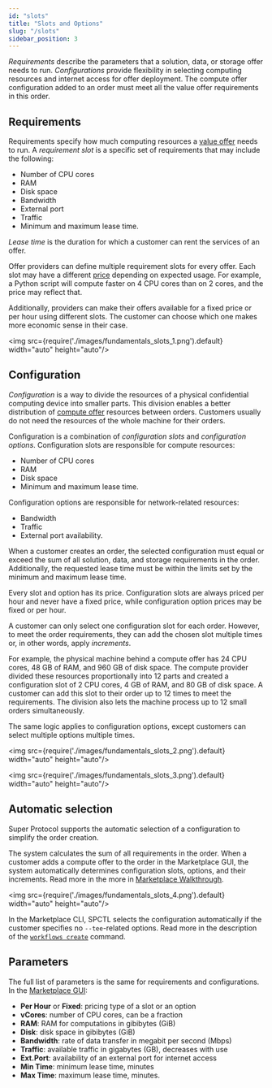 ```yaml
---
id: "slots"
title: "Slots and Options"
slug: "/slots"
sidebar_position: 3
---
```


_Requirements_ describe the parameters that a solution, data, or storage offer needs to run. _Configurations_ provide flexibility in selecting computing resources and internet access for offer deployment. The compute offer configuration added to an order must meet all the value offer requirements in this order.

## Requirements

Requirements specify how much computing resources a [value offer](/fundamentals/offers#types-of-offers) needs to run. A _requirement slot_ is a specific set of requirements that may include the following:

- Number of CPU cores
- RAM
- Disk space
- Bandwidth
- External port
- Traffic
- Minimum and maximum lease time.

_Lease time_ is the duration for which a customer can rent the services of an offer.

Offer providers can define multiple requirement slots for every offer. Each slot may have a different [price](/fundamentals/orders#cost-and-pricing) depending on expected usage. For example, a Python script will compute faster on 4 CPU cores than on 2 cores, and the price may reflect that.

Additionally, providers can make their offers available for a fixed price or per hour using different slots. The customer can choose which one makes more economic sense in their case.

<img src={require('./images/fundamentals_slots_1.png').default} width="auto" height="auto"/>

## Configuration

_Configuration_ is a way to divide the resources of a physical confidential computing device into smaller parts. This division enables a better distribution of [compute offer](/fundamentals/offers#types-of-offers) resources between orders. Customers usually do not need the resources of the whole machine for their orders.

Configuration is a combination of _configuration slots_ and _configuration options_. Configuration slots are responsible for compute resources:

- Number of CPU cores
- RAM
- Disk space
- Minimum and maximum lease time.

Configuration options are responsible for network-related resources:

- Bandwidth
- Traffic
- External port availability.

When a customer creates an order, the selected configuration must equal or exceed the sum of all solution, data, and storage requirements in the order. Additionally, the requested lease time must be within the limits set by the minimum and maximum lease time.

Every slot and option has its price. Configuration slots are always priced per hour and never have a fixed price, while configuration option prices may be fixed or per hour.

A customer can only select one configuration slot for each order. However, to meet the order requirements, they can add the chosen slot multiple times or, in other words, apply _increments_.

For example, the physical machine behind a compute offer has 24 CPU cores, 48 GB of RAM, and 960 GB of disk space. The compute provider divided these resources proportionally into 12 parts and created a configuration slot of 2 CPU cores, 4 GB of RAM, and 80 GB of disk space. A customer can add this slot to their order up to 12 times to meet the requirements. The division also lets the machine process up to 12 small orders simultaneously.

The same logic applies to configuration options, except customers can select multiple options multiple times.

<img src={require('./images/fundamentals_slots_2.png').default} width="auto" height="auto"/>

<img src={require('./images/fundamentals_slots_3.png').default} width="auto" height="auto"/>

## Automatic selection

Super Protocol supports the automatic selection of a configuration to simplify the order creation.

The system calculates the sum of all requirements in the order. When a customer adds a compute offer to the order in the Marketplace GUI, the system automatically determines configuration slots, options, and their increments. Read more in the more in [Marketplace Walkthrough](/developers/marketplace/walkthrough).

<img src={require('./images/fundamentals_slots_4.png').default} width="auto" height="auto"/>

In the Marketplace CLI, SPCTL selects the configuration automatically if the customer specifies no `--tee`-related options. Read more in the description of the [`workflows create`](/developers/cli_commands/workflows/create) command.

## Parameters

The full list of parameters is the same for requirements and configurations. In the [Marketplace GUI](/developers/marketplace/):

- **Per Hour** or **Fixed**: pricing type of a slot or an option
- **vCores**: number of CPU cores, can be a fraction
- **RAM**: RAM for computations in gibibytes (GiB)
- **Disk**: disk space in gibibytes (GiB)
- **Bandwidth**: rate of data transfer in megabit per second (Mbps)
- **Traffic**: available traffic in gigabytes (GB), decreases with use
- **Ext.Port**: availability of an external port for internet access
- **Min Time**: minimum lease time, minutes
- **Max Time**: maximum lease time, minutes.